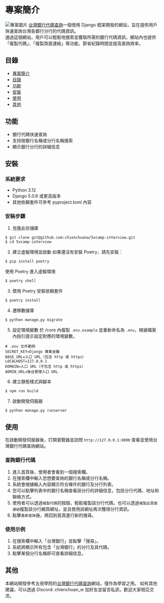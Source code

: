 # 專案簡介
![專案圖片](https://i.imgur.com/TWSDocn.png)
[台灣銀行代碼查詢](https://interview-5xcamp-7c73676fe792.herokuapp.com/)一個使用 Django 框架開發的網站，旨在提供用戶快速查詢台灣各銀行分行的代碼資訊。  
通過這個網站，用戶可以輕鬆地搜索並獲取所需的銀行代碼資訊，網站內也提供「複製代碼」、「複製頁面連結」等功能，節省紀錄時間並提高查詢效率。

## 目錄

- [專案簡介](#專案簡介)
- [目錄](#目錄)
- [功能](#功能)
- [安裝](#安裝)
- [使用](#使用)
- [其他](#其他)

## 功能

- 銀行代碼快速查詢
- 支持按銀行名稱或分行名稱搜索
- 顯示銀行分行的詳細信息

## 安裝

### 系統要求

- Python 3.12
- Django 5.0.6 或更高版本
- 其他依賴套件可參考 pyproject.toml 內容

### 安裝步驟

1. 克隆此存儲庫
```bash
$ git clone git@github.com:chienchuanw/5xcamp-interview.git
$ cd 5xcamp-interview
```

2. 建立虛擬環境並啟動
如果還沒有安裝 Poetry，請先安裝：
```bash
$ pip install poetry
```
使用 Poetry 進入虛擬環境
```bash
$ poetry shell
```

3. 使用 Poetry 安裝依賴套件
```bash
$ poetry install
```

4. 遷移數據庫
```bash
$ python manage.py migrate
```

5. 設定環境變數
於 /core 內複製 `.env.example` 並重新命名為 `.env`，根據檔案內指引提示設定對應的環境變數。
```shell
# .env 文件範例
SECRET_KEY=Django 專案金鑰
BASE_URL=入口 URL（包含 http 或 https）
LOCALHOST=127.0.0.1
DOMAIN=入口 URL（不包含 http 或 https）
ADMIN_URL=後台管理入口 URL
```

6. 建立靜態樣式與腳本
```bash
$ npm run build
```

7. 啟動開發伺服器
```bash
$ python manage.py runserver
```

## 使用

在啟動開發伺服器後，打開瀏覽器並訪問 `http://127.0.0.1:8000` 查看並使用台灣銀行代碼查詢網站。

### 查詢銀行代碼

1. 進入首頁後，使用者會看到一個搜索欄。
2. 在搜索欄中輸入您想要查詢的銀行名稱或分行名稱。
3. 系統會根據輸入內容顯示符合條件的銀行及分行列表。
4. 您可以點擊列表中的銀行名稱查看該分行的詳細信息，包括分行代碼、地址和聯絡方式。
5. 使用者可以透過`複製代碼`的按鈕，輕鬆複製該分行代碼，也可以透過`複製此頁面連結`複製該分行網頁網址，並且使用該網址再次獲得分行資訊。
6. 點擊`重新查詢`後，將回到首頁進行新的搜尋。

### 使用示例

1. 在搜索欄中輸入「台灣銀行」並點擊「搜尋」。
2. 系統將顯示所有包含「台灣銀行」的分行及其代碼。
3. 點擊某個分行名稱即可查看詳細信息。


## 其他
本網站開發參考五倍學院的[台灣銀行代碼查詢](https://bank.5xcamp.us/)網站，僅作為學習之用。
如有其他建議，可以透過 Discord: chienchuan_w 加好友並留言私訊，歡迎大家相互交流。



